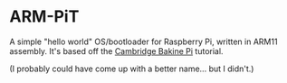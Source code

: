 # ARM-PiT

A simple "hello world" OS/bootloader for Raspberry Pi, written in ARM11 assembly. It's based off the [Cambridge Bakine Pi](https://www.cl.cam.ac.uk/projects/raspberrypi/tutorials/os/index.html) tutorial.

(I probably could have come up with a better name... but I didn't.)
